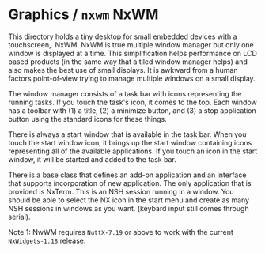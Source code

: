 # Graphics / `nxwm` NxWM

This directory holds a tiny desktop for small embedded devices with a
touchscreen,. NxWM. NxWM is true multiple window manager but only one window is
displayed at a time. This simplification helps performance on LCD based products
(in the same way that a tiled window manager helps) and also makes the best use
of small displays. It is awkward from a human factors point-of-view trying to
manage multiple windows on a small display.

The window manager consists of a task bar with icons representing the running
tasks. If you touch the task's icon, it comes to the top. Each window has a
toolbar with (1) a title, (2) a minimize button, and (3) a stop application
button using the standard icons for these things.

There is always a start window that is available in the task bar. When you touch
the start window icon, it brings up the start window containing icons
representing all of the available applications. If you touch an icon in the
start window, it will be started and added to the task bar.

There is a base class that defines an add-on application and an interface that
supports incorporation of new application. The only application that is provided
is NxTerm. This is an  NSH session running in a window. You should be able to
select the NX icon in the start menu and create as many NSH sessions in windows
as you want. (keybard input still comes through serial).

Note 1: NwWM requires `NuttX-7.19` or above to work with the current
`NxWidgets-1.18` release.
